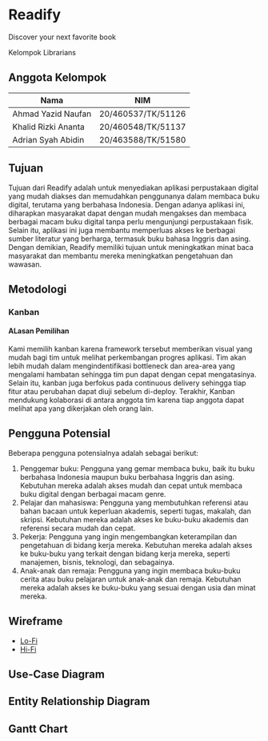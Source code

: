 # Readify

Discover your next favorite book

Kelompok Librarians


## Anggota Kelompok 


|Nama|NIM|
|---|---|
|Ahmad Yazid Naufan|20/460537/TK/51126|
|Khalid Rizki Ananta|20/460548/TK/51137|
|Adrian Syah Abidin|20/463588/TK/51580|


## Tujuan
Tujuan dari Readify adalah untuk menyediakan aplikasi perpustakaan digital yang mudah diakses dan memudahkan penggunanya dalam membaca buku digital, terutama yang berbahasa Indonesia. Dengan adanya aplikasi ini, diharapkan masyarakat dapat dengan mudah mengakses dan membaca berbagai macam buku digital tanpa perlu mengunjungi perpustakaan fisik. Selain itu, aplikasi ini juga membantu memperluas akses ke berbagai sumber literatur yang berharga, termasuk buku bahasa Inggris dan asing. Dengan demikian, Readify memiliki tujuan untuk meningkatkan minat baca masyarakat dan membantu mereka meningkatkan pengetahuan dan wawasan.

## Metodologi
### Kanban
#### ALasan Pemilihan
Kami memilih kanban karena framework tersebut memberikan visual yang mudah bagi tim untuk melihat perkembangan progres aplikasi. Tim akan lebih mudah dalam mengindentifikasi bottleneck dan area-area yang mengalami hambatan sehingga tim pun dapat dengan cepat mengatasinya. Selain itu, kanban juga berfokus pada continuous delivery sehingga tiap fitur atau perubahan dapat diuji sebelum di-deploy. Terakhir, Kanban mendukung kolaborasi di antara anggota tim karena tiap anggota dapat melihat apa yang dikerjakan oleh orang lain.

## Pengguna Potensial 
Beberapa pengguna potensialnya adalah sebagai berikut:

1. Penggemar buku: Pengguna yang gemar membaca buku, baik itu buku berbahasa Indonesia maupun buku berbahasa Inggris dan asing. Kebutuhan mereka adalah akses mudah dan cepat untuk membaca buku digital dengan berbagai macam genre.
2. Pelajar dan mahasiswa: Pengguna yang membutuhkan referensi atau bahan bacaan untuk keperluan akademis, seperti tugas, makalah, dan skripsi. Kebutuhan mereka adalah akses ke buku-buku akademis dan referensi secara mudah dan cepat.
3. Pekerja: Pengguna yang ingin mengembangkan keterampilan dan pengetahuan di bidang kerja mereka. Kebutuhan mereka adalah akses ke buku-buku yang terkait dengan bidang kerja mereka, seperti manajemen, bisnis, teknologi, dan sebagainya.
4. Anak-anak dan remaja: Pengguna yang ingin membaca buku-buku cerita atau buku pelajaran untuk anak-anak dan remaja. Kebutuhan mereka adalah akses ke buku-buku yang sesuai dengan usia dan minat mereka.

## Wireframe

* [Lo-Fi](https://www.figma.com/file/fAfsJ8Xpxx0D1LNCborbYl/LOW-FI-ReadyFI?node-id=0%3A1&t=AUyjNOTRi6EZYf2x-1)
* [Hi-Fi](https://www.figma.com/file/fAfsJ8Xpxx0D1LNCborbYl/ReadyFI?node-id=30%3A263&t=nLDv8WTel0MZeyZG-1)


## Use-Case Diagram

## Entity Relationship Diagram

## Gantt Chart
